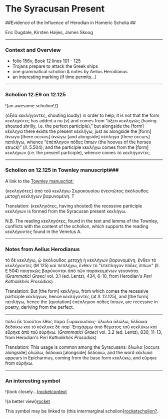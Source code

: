 # The Syracusan Present #
##Evidence of the Influence of Herodian in Homeric Scholia ##

Eric Dugdale, Kirsten Haijes, James Skoog

---

### Context and Overview ###

-   folio 156v, Book 12 lines 101 - 125
-   Trojans prepare to attack the Greek ships
-   one grammatical scholion & notes by Aelius Herodianus
-   an interesting marking (if time permits...)

---

### Scholion 12.E9 on 12.125 ###

!{an awesome
scholion!}[1]

{ὀξέα κεκλήγοντες, shouting loudly} in order to help; it is not that the form κεκληγότες has added a nu (ν) and comes from “ὀξεα κεκληγώς (having shouted shrilly, i.e. the perfect participle),” but alongside the [form] κέκληγα there exists the present κεκλήγω, just as alongside the [form] ἄνωγα [there occurs] ἀνώγω [and alongside] πέπληγα [there occurs] πεπλήγω, whence “ἐπέπληγον πόδες ἵππων (the hooves of the horses struck)” (*Il*. 5.504); and the participle κεκλήγω comes from the [form] κεκλήγων (i.e. the present participle), whence comes τὸ κεκλήγοντες.

---

### Scholion on 12.125 in Townley manuscript###

A link to the [Townley manuscript:][Townley]

{κεκληγότες} ἀπὸ τοῦ κεκλήγω Συρακουσίου ἐνεστῶτος ἀκόλουθος μετοχὴ κεκλήγων βαρυνομένη. T

Translation: {κεκληγότες, having shouted} the recessive participle κεκλήγων is formed from the Syracusan present κεκλήγω.

N.B. The reading κεκληγότες, found in the text and lemma of the Townley, conflicts with the content of the scholion, which supports the reading κεκλήγοντες found in the Venetus A.

---

### Notes from Aelius Herodianus ###

τὸ δὲ κεκλήγω, ᾦ ἀκόλουθος μετοχὴ ἡ κεκλήγων βαρυνομένη, ἔνθεν τὸ κεκλήγοντες (M 125) καὶ πεπλήγω, ἔνθεν τὸ "ἐπέπληγον πόδες ἵππων" (Il. E 504) ποιητικῶς βαρύνονται ἀπὸ τῶν παρακειμένων γεγονότα. 
(*Grammatici Graeci* vol. 3.1 (ed. Lentz), 434, 6-10, from Herodian's *Peri Katholikhês Prosôdias*)


Translation: But [the form] κεκλήγω, from which comes the recessive participle κεκλήγων, hence κεκλήγοντες  (at *Il.* 12.125), and [the form] πεπλήγω, hence the [quotation] ἐπέπληγον πόδες ἵππων, are recessive in poetry, deriving from the perfect.


---

πολὺ δὲ τοιοῦτον ἔθος παρὰ Συρακουσίοις· ὄλωλα ὀλώλω, δέδοικα δεδοίκω καὶ τὸ κέκλυκε δὲ παρ᾽ Ἐπιχάρμῳ ἀπὸ θέματος τοῦ κεκλύκω καὶ εὕρηκε ἀπὸ τοῦ εὑρήκω. (*Grammatici Graeci* vol. 3.2 (ed. Lentz), 830, 11-13, from Herodian's *Peri Katholikhês Prosôdias*)

Translation: This usage is common among the Syracusans: ὄλωλα [occurs alongside] ὀλώλω, δέδοικα [alongside] δεδοίκω, and the word κέκλυκε appears in Epicharmus, coming from the base form κεκλύκω, and εὕρηκε from εὑρήκω.

---

### An interesting symbol ###


!{look closely...}[rocketcontext]

!{a better view}[rocket]

This symbol may be linked to {this intermarginal scholion}[rocketscholion?].






[1]: urn:cite:hmt:vaimg.VA156VN-0658@0.2781,0.7274,0.6697,0.0532

[rocketcontext]:urn:cite:hmt:vaimg.VA156VN-0658@0.4272,0.2882,0.4739,0.0919

[rocket]: urn:cite:hmt:vaimg.VA156VN-0658@0.7403,0.2898,0.0334,0.0202

[rocketscholion?]: urn:cite:hmt:vaimg.VA156VN-0658@0.4404,0.2953,0.0661,0.0962

[Townley]: http://www.bl.uk/manuscripts/Viewer.aspx?ref=burney_ms_86_fs001r

